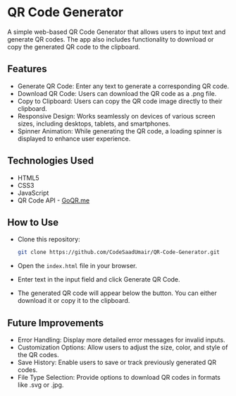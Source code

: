 # QR Code Generator

A simple web-based QR Code Generator that allows users to input text and generate QR codes. The app also includes functionality to download or copy the generated QR code to the clipboard.

## Features

- Generate QR Code: Enter any text to generate a corresponding QR code.
- Download QR Code: Users can download the QR code as a .png file.
- Copy to Clipboard: Users can copy the QR code image directly to their clipboard.
- Responsive Design: Works seamlessly on devices of various screen sizes, including desktops, tablets, and smartphones.
- Spinner Animation: While generating the QR code, a loading spinner is displayed to enhance user experience.

## Technologies Used

- HTML5
- CSS3
- JavaScript
- QR Code API - [GoQR.me](https://goqr.me/)

## How to Use

- Clone this repository:

  ```bash
  git clone https://github.com/CodeSaadUmair/QR-Code-Generator.git
  ```

- Open the `index.html` file in your browser.

- Enter text in the input field and click Generate QR Code.

- The generated QR code will appear below the button. You can either download it or copy it to the clipboard.

## Future Improvements

- Error Handling: Display more detailed error messages for invalid inputs.
- Customization Options: Allow users to adjust the size, color, and style of the QR codes.
- Save History: Enable users to save or track previously generated QR codes.
- File Type Selection: Provide options to download QR codes in formats like .svg or .jpg.

